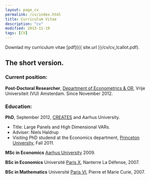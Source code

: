 ```yaml
---
layout: page_cv
permalink: /cv/index.html
title: Curriculum Vitae 
description: "cv"
modified: 2013-11-19
tags: [CV]
---
```

Downlad my curriculum vitae [pdf]({{ site.url }}/cv/cv_lcallot.pdf).



## The short version.

### Current position:

**Post-Doctoral Researcher**, [Department of Econometrics & OR](http://www.feweb.vu.nl/en/departments-and-institutes/econometrics-and-or/index.asp), Vrije Universiteit (VU) Amsterdam. Since November 2012.

### Education:

**PhD**, September 2012, [CREATES](http://www.creates.au.dk) and Aarhus University.

* Title: Large Panels and High Dimensional VARs.
* Adviser: Niels Haldrup
* Visiting PhD studend at the Economics department, [Princeton University](http://www.princeton.edu/economics/), Fall 2011. 

**MSc in Economics** [Aarhus University](http://www.econ.au.dk) 2009.

**BSc in Economics** Université [Paris X](http://www.u-paris10.fr), Nanterre La Défense, 2007.

**BSc in Mathematics** Université [Paris VI](http://www.upmc.fr), Pierre et Marie Curie, 2007.

